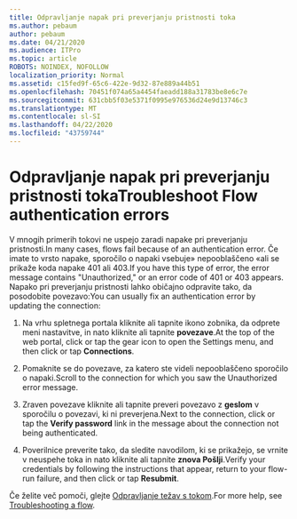 ```yaml
---
title: Odpravljanje napak pri preverjanju pristnosti toka
ms.author: pebaum
author: pebaum
ms.date: 04/21/2020
ms.audience: ITPro
ms.topic: article
ROBOTS: NOINDEX, NOFOLLOW
localization_priority: Normal
ms.assetid: c15fed9f-65c6-422e-9d32-87e889a44b51
ms.openlocfilehash: 70451f074a65a4454faeadd188a31783be8e6c7e
ms.sourcegitcommit: 631cbb5f03e5371f0995e976536d24e9d13746c3
ms.translationtype: MT
ms.contentlocale: sl-SI
ms.lasthandoff: 04/22/2020
ms.locfileid: "43759744"
---
```

# <a name="troubleshoot-flow-authentication-errors"></a><span data-ttu-id="9f872-102">Odpravljanje napak pri preverjanju pristnosti toka</span><span class="sxs-lookup"><span data-stu-id="9f872-102">Troubleshoot Flow authentication errors</span></span>

<span data-ttu-id="9f872-103">V mnogih primerih tokovi ne uspejo zaradi napake pri preverjanju pristnosti.</span><span class="sxs-lookup"><span data-stu-id="9f872-103">In many cases, flows fail because of an authentication error.</span></span> <span data-ttu-id="9f872-104">Če imate to vrsto napake, sporočilo o napaki vsebuje» nepooblaščeno «ali se prikaže koda napake 401 ali 403.</span><span class="sxs-lookup"><span data-stu-id="9f872-104">If you have this type of error, the error message contains "Unauthorized," or an error code of 401 or 403 appears.</span></span> <span data-ttu-id="9f872-105">Napako pri preverjanju pristnosti lahko običajno odpravite tako, da posodobite povezavo:</span><span class="sxs-lookup"><span data-stu-id="9f872-105">You can usually fix an authentication error by updating the connection:</span></span>
  
1. <span data-ttu-id="9f872-106">Na vrhu spletnega portala kliknite ali tapnite ikono zobnika, da odprete meni nastavitve, in nato kliknite ali tapnite **povezave**.</span><span class="sxs-lookup"><span data-stu-id="9f872-106">At the top of the web portal, click or tap the gear icon to open the Settings menu, and then click or tap **Connections**.</span></span>
    
2. <span data-ttu-id="9f872-107">Pomaknite se do povezave, za katero ste videli nepooblaščeno sporočilo o napaki.</span><span class="sxs-lookup"><span data-stu-id="9f872-107">Scroll to the connection for which you saw the Unauthorized error message.</span></span>
    
3. <span data-ttu-id="9f872-108">Zraven povezave kliknite ali tapnite preveri povezavo z **geslom** v sporočilu o povezavi, ki ni preverjena.</span><span class="sxs-lookup"><span data-stu-id="9f872-108">Next to the connection, click or tap the **Verify password** link in the message about the connection not being authenticated.</span></span> 
    
4. <span data-ttu-id="9f872-109">Poverilnice preverite tako, da sledite navodilom, ki se prikažejo, se vrnite v neuspehe toka in nato kliknite ali tapnite **znova Pošlji**.</span><span class="sxs-lookup"><span data-stu-id="9f872-109">Verify your credentials by following the instructions that appear, return to your flow-run failure, and then click or tap **Resubmit**.</span></span>
    
<span data-ttu-id="9f872-110">Če želite več pomoči, glejte [Odpravljanje težav s tokom](https://go.microsoft.com/fwlink/?linkid=872110).</span><span class="sxs-lookup"><span data-stu-id="9f872-110">For more help, see [Troubleshooting a flow](https://go.microsoft.com/fwlink/?linkid=872110).</span></span>
  

